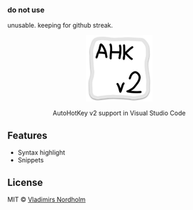### do not use
unusable. keeping for github streak.

<div align="center">
  <img src="https://github.com/vladdeSV/vscode-ahk2/blob/main/resource/icon.png?raw=true" height="150" width="150">
  <p>AutoHotKey v2 support in Visual Studio Code</p>
</div>

## Features
- Syntax highlight
- Snippets

## License
MIT © [Vladimirs Nordholm](https://github.com/vladdeSV)
